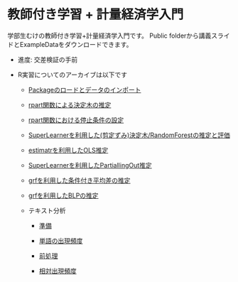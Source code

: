 # 教師付き学習 + 計量経済学入門

学部生むけの教師付き学習+計量経済学入門です。
Public folderから講義スライドとExampleDataをダウンロードできます。

- 進度: 交差検証の手前

- R実習についてのアーカイブは以下です

    - [Packageのロードとデータのインポート](https://youtu.be/KX9F6t4RUYQ)
    
    - [rpart関数による決定木の推定](https://youtu.be/xeYi3ebcTCM)
    
    - [rpart関数における停止条件の設定](https://youtu.be/G6ORhWQnAr4)
    
    - [SuperLearnerを利用した(剪定ずみ)決定木/RandomForestの推定と評価](https://youtu.be/mQk5wbSeP_4)
    
    - [estimatrを利用したOLS推定](https://youtu.be/_rMo8KcQXqk)
    
    - [SuperLearnerを利用したPartiallingOut推定](https://youtu.be/RXhlE6p-DZA)
    
    - [grfを利用した条件付き平均差の推定](https://youtu.be/yU0J7mOhrq8)
    
    - [grfを利用したBLPの推定](https://youtu.be/-CeaWL8WNYQ)

    - テキスト分析
    
        - [準備](https://youtu.be/y0NbV6tVcyQ)
        
        - [単語の出現頻度](https://youtu.be/nlOdpNotkJQ)
        
        - [前処理](https://youtu.be/AGL65ghiVrg)
        
        - [相対出現頻度](https://youtu.be/S1fDVBGWNwg)
